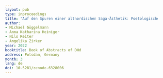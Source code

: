 ```yaml
---
layout: pub
type: inproceedings
title: "Auf den Spuren einer altnordischen Saga-Ästhetik: Poetologische Aussagen in den Erzählerbemerkungen der Isländersagas"
author:
- Michael Göggelmann
- Anna Katharina Heiniger
- Nils Reiter
- Angelika Zirker
year: 2022
booktitle: Book of Abstracts of DHd
address: Potsdam, Germany
month: 3
lang: de
doi: 10.5281/zenodo.6328006
---
```

